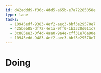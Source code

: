 ```yaml
---
id: d42addd9-f36c-4dd5-a65b-e7a72285058e
type: lane
tasks:
  - 10945edf-9383-4ef2-aec3-bbf3e29570e7
  - 425beb85-df72-4e1a-9ff0-1b3320d011c7
  - 3c885ee3-0f4d-4aa0-9a4e-cff31e76a90e
  - 10945edd-9483-4ef2-aec3-bbf3e29570e7
---
```


# Doing
